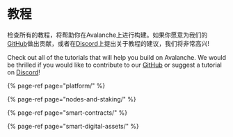# 教程

检查所有的教程，将帮助你在Avalanche上进行构建。如果你愿意为我们的[GitHub](https://github.com/ava-labs)做出贡献，或者在[Discord](https://chat.avax.network)上提出关于教程的建议，我们将非常高兴!

Check out all of the tutorials that will help you build on Avalanche. We would be thrilled if you would like to contribute to our [GitHub](https://github.com/ava-labs) or suggest a tutorial on [Discord](https://chat.avax.network)!

{% page-ref page="platform/" %}

{% page-ref page="nodes-and-staking/" %}

{% page-ref page="smart-contracts/" %}

{% page-ref page="smart-digital-assets/" %}



<!--stackedit_data:
eyJoaXN0b3J5IjpbLTgzNTc4NzcwOV19
-->
